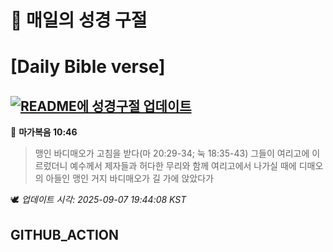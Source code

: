 # 🙏 매일의 성경 구절
# [Daily Bible verse]
## [![README에 성경구절 업데이트](https://github.com/DONGSUKA/first_test/actions/workflows/update-readme-bible.yml/badge.svg)](https://github.com/DONGSUKA/first_test/actions/workflows/update-readme-bible.yml)
<!-- START_BIBLE_VERSE -->
📖 **마가복음 10:46**
> 맹인 바디매오가 고침을 받다(마 20:29-34; 눅 18:35-43) 그들이 여리고에 이르렀더니 예수께서 제자들과 허다한 무리와 함께 여리고에서 나가실 때에 디매오의 아들인 맹인 거지 바디매오가 길 가에 앉았다가

🕊️ _업데이트 시각: 2025-09-07 19:44:08 KST_
  <!-- END_BIBLE_VERSE -->
## GITHUB_ACTION
